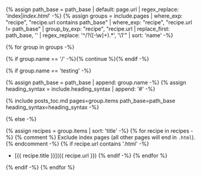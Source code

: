 {% assign path_base = path_base | default: page.url | regex_replace: 'index$|index.html$' -%}
{% assign groups = include.pages
      | where_exp: "recipe", "recipe.url contains path_base"
      | where_exp: "recipe", "recipe.url != path_base"
      | group_by_exp: "recipe", "recipe.url | replace_first: path_base, '' | regex_replace: '^/?([-\w]+).*', '\1'"
      | sort: 'name' -%}

{% for group in groups -%}

{% if group.name == '/' -%}{% continue %}{% endif -%}

{% if group.name == 'testing' -%}

{% assign path_base = path_base | append: group.name -%}
{% assign heading_syntax = include.heading_syntax | append: '#' -%}

{% include posts_toc.md pages=group.items path_base=path_base heading_syntax=heading_syntax -%}

{% else -%}

{% assign recipes = group.items | sort: 'title' -%}
{% for recipe in recipes -%}
{% comment %}
  Exclude index pages (all other pages will end in `.html`).
{% endcomment -%}
{% if recipe.url contains '.html' -%}
- [{{ recipe.title }}]({{ recipe.url }})
{% endif -%}
{% endfor %}

{% endif -%}
{% endfor %}
